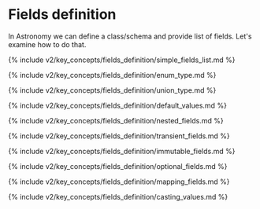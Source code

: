 # Fields definition

In Astronomy we can define a class/schema and provide list of fields. Let's examine how to do that.

{% include v2/key_concepts/fields_definition/simple_fields_list.md %}

{% include v2/key_concepts/fields_definition/enum_type.md %}

{% include v2/key_concepts/fields_definition/union_type.md %}

{% include v2/key_concepts/fields_definition/default_values.md %}

{% include v2/key_concepts/fields_definition/nested_fields.md %}

{% include v2/key_concepts/fields_definition/transient_fields.md %}

{% include v2/key_concepts/fields_definition/immutable_fields.md %}

{% include v2/key_concepts/fields_definition/optional_fields.md %}

{% include v2/key_concepts/fields_definition/mapping_fields.md %}

{% include v2/key_concepts/fields_definition/casting_values.md %}